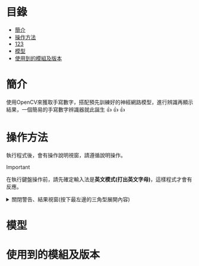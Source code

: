 # 目錄
- [簡介](#簡介)
- [操作方法](#操作方法)
- [123](#123)
- [模型](#模型)
- [使用到的模組及版本](#使用到的模組及版本)
# 簡介
 使用OpenCV來獲取手寫數字，搭配預先訓練好的神經網路模型，進行辨識再顯示結果，一個簡易的手寫數字辨識器就此誕生 :+1: :+1: :+1:
# 操作方法
 執行程式後，會有操作說明視窗，請遵循說明操作。
> [!IMPORTANT]
> 在執行鍵盤操作前，請先確定輸入法是**英文模式(打出英文字母)**，這樣程式才會有反應。
<details> 
<summary>關閉警告、結果視窗(按下最左邊的三角型展開內容)</summary>

有以下兩種方式:\
1.按下視窗右上角的X。\
2.按下任意鍵
**(推薦使用此方式)**。\
**若使用方式1的話，所有鍵盤操作必須_abc_，程式才會有反應**，因此建議使用方法2。

</details>

# 模型

# 使用到的模組及版本
